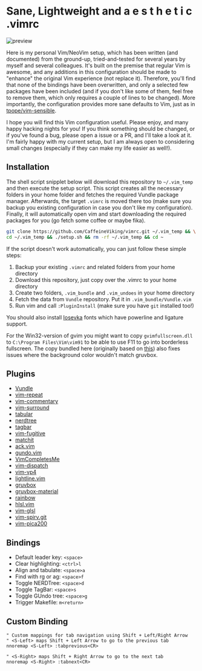 Sane, Lightweight and a e s t h e t i c .vimrc
==============================================

![preview](preview.png)

Here is my personal Vim/NeoVim setup, which has been written (and documented) from the ground-up, tried-and-tested for several years by myself and several colleagues. It's built on the premise that regular Vim is awesome, and any additions in this configuration should be made to "enhance" the original Vim experience (not replace it). Therefore, you'll find that none of the bindings have been overwritten, and only a selected few packages have been included (and if you don't like some of them, feel free to remove them, which only requires a couple of lines to be changed). More importantly, the configuration provides more sane defaults to Vim, just as in [tpope/vim-sensible](https://github.com/tpope/vim-sensible).

I hope you will find this Vim configuration useful. Please enjoy, and many happy hacking nights for you! If you think something should be changed, or if you've found a bug, please open a issue or a PR, and I'll take a look at it. I'm fairly happy with my current setup, but I am always open to considering small changes (especially if they can make my life easier as well!).

Installation
------------

The shell script snipplet below will download this repository to `~/.vim_temp` and then execute the setup script. This script creates all the necessary folders in your home folder and fetches the required Vundle package manager. Afterwards, the target `.vimrc` is moved there too (make sure you backup you existing configuration in case you don't like my configuration). Finally, it will automatically open vim and start downloading the required packages for you (go fetch some coffee or maybe fika).

```sh
git clone https://github.com/CaffeineViking/vimrc.git ~/.vim_temp && \
cd ~/.vim_temp && ./setup.sh && rm -rf ~/.vim_temp && cd ~
```

If the script doesn't work automatically, you can just follow these simple steps:

1. Backup your existing `.vimrc` and related folders from your home directory
2. Download this repository, just copy over the .vimrc to your home directory
3. Create two folders, `.vim_bundle` and `.vim_undoes` in your home directory
4. Fetch the data from `Vundle` repository. Put it in `.vim_bundle/Vundle.vim`
5. Run vim and call `:PluginInstall` (make sure you have `git` installed too!)

You should also install [Iosevka](https://github.com/be5invis/Iosevka) fonts which have powerline and ligature support.

For the Win32-version of gvim you might want to copy `gvimfullscreen.dll` to `C:\Program Files\Vim\vim91` to be able to use F11 to go into borderless fullscreen. The copy bundled here (originally based on [this](https://github.com/leonid-shevtsov/gvimfullscreen_win32)) also fixes issues where the background color wouldn't match gruvbox.

Plugins
-------

* [Vundle](VundleVim/Vundle.vim)
* [vim-repeat](tpope/vim-repeat)
* [vim-commentary](tpope/vim-commentary.git)
* [vim-surround](tpope/vim-surround)
* [tabular](godlygeek/tabular)
* [nerdtree](scrooloose/nerdtree)
* [tagbar](majutsushi/tagbar)
* [vim-fugitive](tpope/vim-fugitive)
* [matchit](tmhedberg/matchit)
* [ack.vim](mileszs/ack.vim)
* [gundo.vim](sjl/gundo.vim)
* [VimCompletesMe](vim-scripts/VimCompletesMe)
* [vim-dispatch](tpope/vim-dispatch)
* [vim-vp4](ngemily/vim-vp4)
* [lightline.vim](itchyny/lightline.vim)
* [gruvbox](morhetz/gruvbox)
* [gruvbox-material](sainnhe/gruvbox-material)
* [rainbow](luochen1990/rainbow)
* [hlsl.vim](beyondmarc/hlsl.vim)
* [vim-glsl](CaffeineViking/vim-glsl)
* [vim-spirv.git](kbenzie/vim-spirv.git)
* [vim-pica200](CaffeineViking/vim-pica200)

Bindings
--------

* Default leader key: `<space>`
* Clear highlighting: `<ctrl>l`
* Align and tabulate: `<space>a`
* Find with rg or ag: `<space>f`
* Toggle NERDTree: `<space>d`
* Toggle TagBar: `<space>s`
* Toggle GUndo tree: `<space>g`
* Trigger Makefile: `m<return>`

Custom Binding
--------------
```
" Custom mappings for tab navigation using Shift + Left/Right Arrow
" <S-Left> maps Shift + Left Arrow to go to the previous tab
nnoremap <S-Left> :tabprevious<CR>

" <S-Right> maps Shift + Right Arrow to go to the next tab
nnoremap <S-Right> :tabnext<CR>
```
